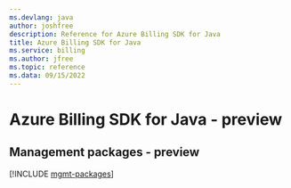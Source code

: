 ```yaml
---
ms.devlang: java
author: joshfree
description: Reference for Azure Billing SDK for Java
title: Azure Billing SDK for Java
ms.service: billing
ms.author: jfree
ms.topic: reference
ms.data: 09/15/2022
---
```

# Azure Billing SDK for Java - preview

## Management packages - preview
[!INCLUDE [mgmt-packages](billing-mgmt-index.md)]
